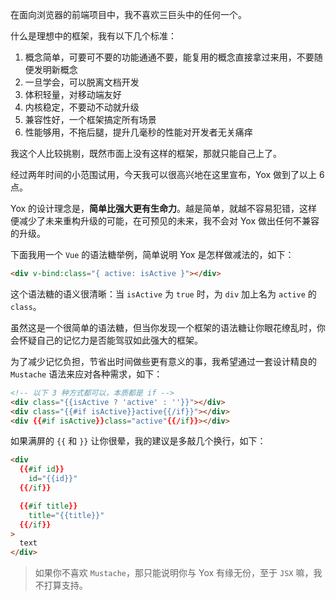 在面向浏览器的前端项目中，我不喜欢三巨头中的任何一个。

什么是理想中的框架，我有以下几个标准：

1. 概念简单，可要可不要的功能通通不要，能复用的概念直接拿过来用，不要随便发明新概念
2. 一旦学会，可以脱离文档开发
3. 体积轻量，对移动端友好
4. 内核稳定，不要动不动就升级
5. 兼容性好，一个框架搞定所有场景
6. 性能够用，不拖后腿，提升几毫秒的性能对开发者无关痛痒

我这个人比较挑剔，既然市面上没有这样的框架，那就只能自己上了。

经过两年时间的小范围试用，今天我可以很高兴地在这里宣布，Yox 做到了以上 6 点。

Yox 的设计理念是，**简单比强大更有生命力**。越是简单，就越不容易犯错，这样便减少了未来重构升级的可能，在可预见的未来，我不会对 Yox 做出任何不兼容的升级。

下面我用一个 `Vue` 的语法糖举例，简单说明 Yox 是怎样做减法的，如下：

```html
<div v-bind:class="{ active: isActive }"></div>
```

这个语法糖的语义很清晰：当 `isActive` 为 `true` 时，为 `div` 加上名为 `active` 的 `class`。

虽然这是一个很简单的语法糖，但当你发现一个框架的语法糖让你眼花缭乱时，你会怀疑自己的记忆力是否能驾驭如此强大的框架。

为了减少记忆负担，节省出时间做些更有意义的事，我希望通过一套设计精良的 `Mustache` 语法来应对各种需求，如下：

```html
<!-- 以下 3 种方式都可以，本质都是 if -->
<div class="{{isActive ? 'active' : ''}}"></div>
<div class="{{#if isActive}}active{{/if}}"></div>
<div {{#if isActive}}class="active"{{/if}}></div>
```

如果满屏的 `{{` 和 `}}` 让你很晕，我的建议是多敲几个换行，如下：

```html
<div
  {{#if id}}
    id="{{id}}"
  {{/if}}

  {{#if title}}
    title="{{title}}"
  {{/if}}
>
  text
</div>
```

> 如果你不喜欢 `Mustache`，那只能说明你与 Yox 有缘无份，至于 `JSX` 嘛，我不打算支持。
